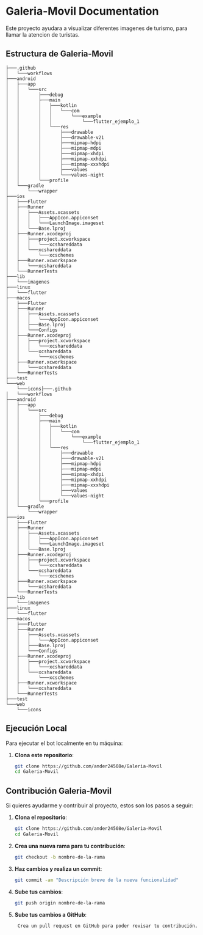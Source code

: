 # Galeria-Movil Documentation

Este proyecto ayudara a visualizar diferentes imagenes de turismo, para llamar la atencion de turistas.

## Estructura de Galeria-Movil
```
├───.github
│   └───workflows
├───android
│   ├───app
│   │   └───src
│   │       ├───debug
│   │       ├───main
│   │       │   ├───kotlin
│   │       │   │   └───com
│   │       │   │       └───example
│   │       │   │           └───flutter_ejemplo_1
│   │       │   └───res
│   │       │       ├───drawable
│   │       │       ├───drawable-v21
│   │       │       ├───mipmap-hdpi
│   │       │       ├───mipmap-mdpi
│   │       │       ├───mipmap-xhdpi
│   │       │       ├───mipmap-xxhdpi
│   │       │       ├───mipmap-xxxhdpi
│   │       │       ├───values
│   │       │       └───values-night
│   │       └───profile
│   └───gradle
│       └───wrapper
├───ios
│   ├───Flutter
│   ├───Runner
│   │   ├───Assets.xcassets
│   │   │   ├───AppIcon.appiconset
│   │   │   └───LaunchImage.imageset
│   │   └───Base.lproj
│   ├───Runner.xcodeproj
│   │   ├───project.xcworkspace
│   │   │   └───xcshareddata
│   │   └───xcshareddata
│   │       └───xcschemes
│   ├───Runner.xcworkspace
│   │   └───xcshareddata
│   └───RunnerTests
├───lib
│   └───imagenes
├───linux
│   └───flutter
├───macos
│   ├───Flutter
│   ├───Runner
│   │   ├───Assets.xcassets
│   │   │   └───AppIcon.appiconset
│   │   ├───Base.lproj
│   │   └───Configs
│   ├───Runner.xcodeproj
│   │   ├───project.xcworkspace
│   │   │   └───xcshareddata
│   │   └───xcshareddata
│   │       └───xcschemes
│   ├───Runner.xcworkspace
│   │   └───xcshareddata
│   └───RunnerTests
├───test
└───web
    └───icons├───.github
│   └───workflows
├───android
│   ├───app
│   │   └───src
│   │       ├───debug
│   │       ├───main
│   │       │   ├───kotlin
│   │       │   │   └───com
│   │       │   │       └───example
│   │       │   │           └───flutter_ejemplo_1
│   │       │   └───res
│   │       │       ├───drawable
│   │       │       ├───drawable-v21
│   │       │       ├───mipmap-hdpi
│   │       │       ├───mipmap-mdpi
│   │       │       ├───mipmap-xhdpi
│   │       │       ├───mipmap-xxhdpi
│   │       │       ├───mipmap-xxxhdpi
│   │       │       ├───values
│   │       │       └───values-night
│   │       └───profile
│   └───gradle
│       └───wrapper
├───ios
│   ├───Flutter
│   ├───Runner
│   │   ├───Assets.xcassets
│   │   │   ├───AppIcon.appiconset
│   │   │   └───LaunchImage.imageset
│   │   └───Base.lproj
│   ├───Runner.xcodeproj
│   │   ├───project.xcworkspace
│   │   │   └───xcshareddata
│   │   └───xcshareddata
│   │       └───xcschemes
│   ├───Runner.xcworkspace
│   │   └───xcshareddata
│   └───RunnerTests
├───lib
│   └───imagenes
├───linux
│   └───flutter
├───macos
│   ├───Flutter
│   ├───Runner
│   │   ├───Assets.xcassets
│   │   │   └───AppIcon.appiconset
│   │   ├───Base.lproj
│   │   └───Configs
│   ├───Runner.xcodeproj
│   │   ├───project.xcworkspace
│   │   │   └───xcshareddata
│   │   └───xcshareddata
│   │       └───xcschemes
│   ├───Runner.xcworkspace
│   │   └───xcshareddata
│   └───RunnerTests
├───test
└───web
    └───icons
```

## Ejecución Local

Para ejecutar el bot localmente en tu máquina:

1. **Clona este repositorio**:
   ```bash
   git clone https://github.com/ander24508e/Galeria-Movil
   cd Galeria-Movil
   ```

## Contribución Galeria-Movil

Si quieres ayudarme y contribuir al proyecto, estos son los pasos a seguir:

1. **Clona el repositorio**:
    ```bash
   git clone https://github.com/ander24508e/Galeria-Movil
   cd Galeria-Movil
    ```

2. **Crea una nueva rama para tu contribución**:
    ```bash
    git checkout -b nombre-de-la-rama
    ```

3. **Haz cambios y realiza un commit**:
    ```bash
    git commit -am "Descripción breve de la nueva funcionalidad"
    ``` 

4. **Sube tus cambios**:
    ```bash
    git push origin nombre-de-la-rama
    ```

5. **Sube tus cambios a GitHub**:
   ```
    Crea un pull request en GitHub para poder revisar tu contribución.
   ```

